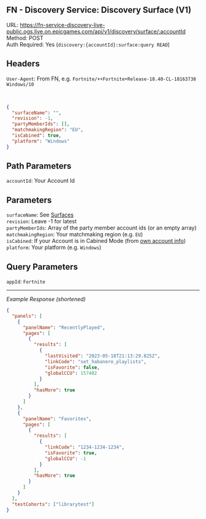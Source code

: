 ## FN - Discovery Service: Discovery Surface (V1)

URL: https://fn-service-discovery-live-public.ogs.live.on.epicgames.com/api/v1/discovery/surface/:accountId \
Method: POST \
Auth Required: Yes (`discovery:{accountId}:surface:query READ`)

## Headers

`User-Agent`: From FN, e.g. `Fortnite/++Fortnite+Release-18.40-CL-18163738 Windows/10`

<br/>

```json
{
  "surfaceName": "",
  "revision": -1,
  "partyMemberIds": [],
  "matchmakingRegion": "EU",
  "isCabined": true,
  "platform": "Windows"
}
```

## Path Parameters

`accountId`: Your Account Id

## Parameters

`surfaceName`: See [Surfaces](../README.md#surfaces) <br/>
`revision`: Leave -1 for latest <br/>
`partyMemberIds`: Array of the party member account ids (or an empty array) <br/>
`matchmakingRegion`: Your matchmaking region (e.g. `EU`) <br/>
`isCabined`: If your Account is in Cabined Mode (from [own account info](../../../AccountService/Account/Lookup/AccountId.md)) <br/>
`platform`: Your platform (e.g. `Windows`)

## Query Parameters

`appId`: `Fortnite`

---

_Example Response (shortened)_

```json
{
  "panels": [
    {
      "panelName": "RecentlyPlayed",
      "pages": [
        {
          "results": [
            {
              "lastVisited": "2023-05-18T21:13:29.825Z",
              "linkCode": "set_habanero_playlists",
              "isFavorite": false,
              "globalCCU": 157402
            }
          ],
          "hasMore": true
        }
      ]
    },
    {
      "panelName": "Favorites",
      "pages": [
        {
          "results": [
            {
              "linkCode": "1234-1234-1234",
              "isFavorite": true,
              "globalCCU": -1
            }
          ],
          "hasMore": true
        }
      ]
    }
  ],
  "testCohorts": ["librarytest"]
}
```
